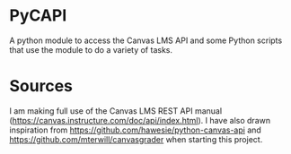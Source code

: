 # PyCAPI
A python module to access the Canvas LMS API and some Python scripts that use the module to do a variety of tasks.

# Sources
I am making full use of the Canvas LMS REST API manual (https://canvas.instructure.com/doc/api/index.html). I have also drawn inspiration from https://github.com/hawesie/python-canvas-api and https://github.com/mterwill/canvasgrader when starting this project.
